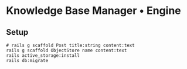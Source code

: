 # Knowledge Base Manager • Engine

## Setup
```
# rails g scaffold Post title:string content:text
rails g scaffold ObjectStore name content:text
rails active_storage:install
rails db:migrate
```
